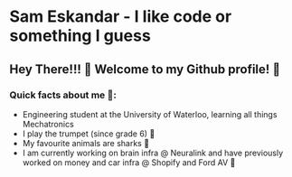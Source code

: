 # Sam Eskandar - I like code or something I guess

## Hey There!!! 🤠 Welcome to my Github profile! 🥳

### Quick facts about me 📠:
  * Engineering student at the University of Waterloo, learning all things Mechatronics
  * I play the trumpet (since grade 6) 🎺
  * My favourite animals are sharks 🦈
  * I am currently working on brain infra @ Neuralink and have previously worked on money and car infra @ Shopify and Ford AV 🧠
  
